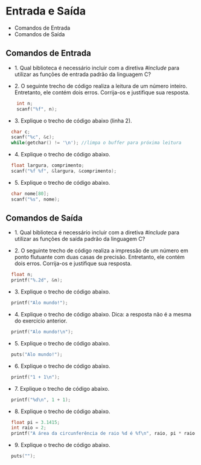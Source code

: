 # Entrada e Saída

* Comandos de Entrada
* Comandos de Saída


## Comandos de Entrada

* 1\. Qual biblioteca é necessário incluir com a diretiva *#include* para utilizar as funções de entrada padrão
da linguagem C?


* 2\. O seguinte trecho de código realiza a leitura de um número inteiro. Entretanto, ele contém dois erros.
Corrija-os e justifique sua resposta.

```c
    int n;
    scanf("%f", n);
```

* 3\. Explique o trecho de código abaixo (linha 2).

```c
  char c;
  scanf("%c", &c);
  while(getchar() != '\n'); //limpa o buffer para próxima leitura
```

* 4\. Explique o trecho de código abaixo.

```c
  float largura, comprimento;
  scanf("%f %f", &largura, &comprimento);
```

* 5\. Explique o trecho de código abaixo.

```c
  char nome[80];
  scanf("%s", nome);
```

## Comandos de Saída

* 1\. Qual biblioteca é necessário incluir com a diretiva *#include* para utilizar as funções de saída padrão
da linguagem C?

* 2\. O seguinte trecho de código realiza a impressão de um número em ponto flutuante com duas casas de precisão. Entretanto, ele contém dois erros.
Corrija-os e justifique sua resposta.

```c
  float n;
  printf("%.2d", &n);
```

* 3\. Explique o trecho de código abaixo.

```c
  printf("Alo mundo!");
```

* 4\. Explique o trecho de código abaixo. Dica: a resposta não é a mesma do exercício anterior.

```c
  printf("Alo mundo!\n");
```

* 5\. Explique o trecho de código abaixo.

```c
  puts("Alo mundo!");
```

* 6\. Explique o trecho de código abaixo.

```c
  printf("1 + 1\n");
```

* 7\. Explique o trecho de código abaixo.

```c
  printf("%d\n", 1 + 1);
```

* 8\. Explique o trecho de código abaixo.

```c
  float pi = 3.1415;
  int raio = 2;
  printf("A área da circunferência de raio %d é %f\n", raio, pi * raio * raio);
```

* 9\. Explique o trecho de código abaixo.


```c
  puts("");
```





































